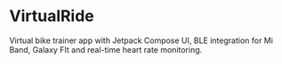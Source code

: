 # VirtualRide
Virtual bike trainer app with Jetpack Compose UI, BLE integration for Mi Band, Galaxy FIt and real-time heart rate monitoring.
